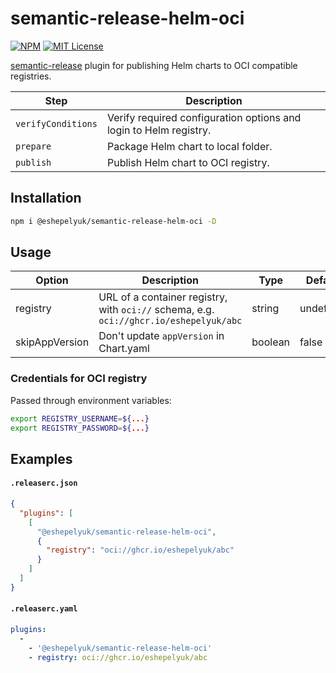 
# semantic-release-helm-oci

[![NPM](https://img.shields.io/npm/v/@eshepelyuk/semantic-release-helm-oci?logo=npm&style=for-the-badge)](https://www.npmjs.com/package/@eshepelyuk/semantic-release-helm-oci)
[![MIT License](https://img.shields.io/github/license/eshepelyuk/semantic-release-helm-oci?logo=mit&style=for-the-badge)](https://opensource.org/licenses/MIT)

[semantic-release](https://github.com/semantic-release/semantic-release) plugin
for publishing Helm charts to OCI compatible registries.

| Step               | Description                                                  |
|--------------------|--------------------------------------------------------------|
| `verifyConditions` | Verify required configuration options and login to Helm registry.    |
| `prepare`          | Package Helm chart to local folder.                          |
| `publish`          | Publish Helm chart to OCI registry.                          |

## Installation

```bash
npm i @eshepelyuk/semantic-release-helm-oci -D
```

## Usage

| Option            | Description                                                       | Type      | Default   |
| ------------------|-------------------------------------------------------------------|-----------|-----------|
| registry          | URL of a container registry, with `oci://` schema, e.g. `oci://ghcr.io/eshepelyuk/abc`                                 | string    | undefined |
| skipAppVersion | Don't update `appVersion` in Chart.yaml | boolean | false |

### Credentials for OCI registry

Passed through environment variables:

```bash
export REGISTRY_USERNAME=${...}
export REGISTRY_PASSWORD=${...}
```

## Examples

#### **`.releaserc.json`**
```json
{
  "plugins": [
    [
      "@eshepelyuk/semantic-release-helm-oci",
      {
        "registry": "oci://ghcr.io/eshepelyuk/abc"
      }
    ]
  ]
}
```

#### **`.releaserc.yaml`**

```yaml
plugins:
  -
    - '@eshepelyuk/semantic-release-helm-oci'
    - registry: oci://ghcr.io/eshepelyuk/abc
```
